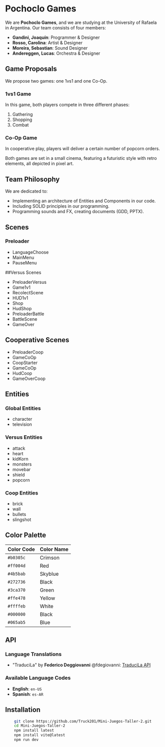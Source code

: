 # Pochoclo Games

We are **Pochoclo Games**, and we are studying at the University of Rafaela in Argentina. Our team consists of four members:

- **Gandini, Joaquín**: Programmer & Designer
- **Rosso, Carolina**: Artist & Designer
- **Moreira, Sebastian**: Sound Designer
- **Andereggen, Lucas**: Orchestra & Designer

## Game Proposals

We propose two games: one 1vs1 and one Co-Op.

### 1vs1 Game

In this game, both players compete in three different phases:

1. Gathering
2. Shopping
3. Combat

### Co-Op Game

In cooperative play, players will deliver a certain number of popcorn orders.

Both games are set in a small cinema, featuring a futuristic style with retro elements, all depicted in pixel art.

## Team Philosophy

We are dedicated to:

- Implementing an architecture of Entities and Components in our code.
- Including SOLID principles in our programming.
- Programming sounds and FX, creating documents (GDD, PPTX).

## Scenes

### Preloader

- LanguageChoose
- MainMenu
- PauseMenu
  
##Versus Scenes

  - PreloaderVersus
  - Game1v1
  - RecolectScene
  - HUD1v1
  - Shop
  - HudShop
  - PreloaderBattle
  - BattleScene
  - GameOver

## Cooperative Scenes

- PreloaderCoop
- GameCoOp
- CoopStarter
- GameCoOp
- HudCoop
- GameOverCoop

## Entities

### Global Entities

- character
- television

### Versus Entities

- attack
- heart
- kidKorn
- monsters
- movebar
- shield
- popcorn

### Coop Entities

- brick
- wall
- bullets
- slingshot

## Color Palette

| Color Code | Color Name |
|------------|------------|
| `#b0305c`  | Crimson    |
| `#ff004d`  | Red        |
| `#4b5bab`  | Skyblue    |
| `#272736`  | Black      |
| `#3ca370`  | Green      |
| `#ffe478`  | Yellow     |
| `#ffffeb`  | White      |
| `#000000`  | Black      |
| `#065ab5`  | Blue       |

## API

### Language Translations
- "TraduciLa" by **Federico Deggiovanni** @fdegiovanni: [TraduciLa API](https://example.com)

### Available Language Codes
- **English**: `en-US`
- **Spanish**: `es-AR`
    
## Installation
```bash 
    git clone https://github.com/Truck201/Mini-Juegos-Taller-2.git
    cd Mini-Juegos-Taller-2
    npm install latest
    npm install vite@latest
    npm run dev
